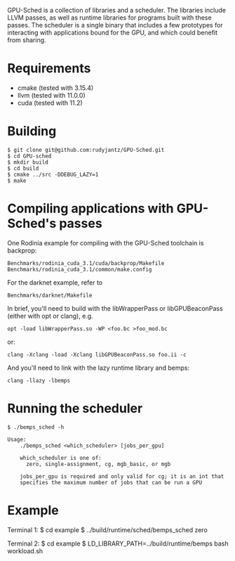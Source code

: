 
GPU-Sched is a collection of libraries and a scheduler. The libraries include
LLVM passes, as well as runtime libraries for programs built with these passes.
The scheduler is a single binary that includes a few prototypes for interacting
with applications bound for the GPU, and which could benefit from sharing.



# Requirements
* cmake (tested with 3.15.4)
* llvm (tested with 11.0.0)
* cuda (tested with 11.2)



# Building
    $ git clone git@github.com:rudyjantz/GPU-Sched.git
    $ cd GPU-sched
    $ mkdir build
    $ cd build
    $ cmake ../src -DDEBUG_LAZY=1
    $ make



# Compiling applications with GPU-Sched's passes

One Rodinia example for compiling with the GPU-Sched toolchain is backprop:

    Benchmarks/rodinia_cuda_3.1/cuda/backprop/Makefile
    Benchmarks/rodinia_cuda_3.1/common/make.config

For the darknet example, refer to 

    Benchmarks/darknet/Makefile

In brief, you'll need to build with the libWrapperPass or libGPUBeaconPass
(either with opt or clang), e.g.

    opt -load libWrapperPass.so -WP <foo.bc >foo_mod.bc

or:

    clang -Xclang -load -Xclang libGPUBeaconPass.so foo.ii -c

And you'll need to link with the lazy runtime library and bemps:

    clang -llazy -lbemps



# Running the scheduler

    $ ./bemps_sched -h

    Usage:
        ./bemps_sched <which_scheduler> [jobs_per_gpu]

        which_scheduler is one of:
          zero, single-assignment, cg, mgb_basic, or mgb

        jobs_per_gpu is required and only valid for cg; it is an int that
        specifies the maximum number of jobs that can be run a GPU



# Example

Terminal 1:
    $ cd example
    $ ../build/runtime/sched/bemps_sched zero

Terminal 2:
    $ cd example
    $ LD_LIBRARY_PATH=../build/runtime/bemps bash workload.sh
